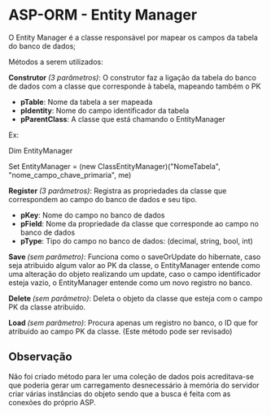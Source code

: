 # ASP-ORM - Entity Manager

O Entity Manager é a classe responsável por mapear os campos da tabela do banco de dados;

Métodos a serem utilizados:

<b> Construtor </b> <i>(3 parâmetros)</i>: O construtor faz a ligação da tabela do banco de dados com a classe que corresponde à tabela, mapeando também o PK

<ul>
  <li><b>pTable</b>: Nome da tabela a ser mapeada</li>
  <li><b>pIdentity</b>: Nome do campo identificador da tabela</li>
  <li><b>pParentClass</b>: A classe que está chamando o EntityManager</li>
</ul>

<p>Ex:</p> 
<p>Dim EntityManager</p>
<p>Set EntityManager = (new ClassEntityManager)("NomeTabela", "nome_campo_chave_primaria", me)</p>

<p></p>
<b> Register </b> <i>(3 parâmetros)</i>: Registra as propriedades da classe que correspondem ao campo do banco de dados e seu tipo.
<ul>
  <li><b>pKey</b>: Nome do campo no banco de dados</li>
  <li><b>pField</b>: Nome da propriedade da classe que corresponde ao campo no banco de dados</li>
  <li><b>pType</b>: Tipo do campo no banco de dados: (decimal, string, bool, int) </li>
</ul> 

<p></p>
<b> Save </b><i>(sem parâmetro)</i>: Funciona como o saveOrUpdate do hibernate, caso seja atribuido algum valor ao PK da classe, o EntityManager entende como uma alteração do objeto realizando um update, caso o campo identificador esteja vazio, o EntityManager entende como um novo registro no banco.

<p></p>
<b> Delete </b><i>(sem parâmetro)</i>: Deleta o objeto da classe que esteja com o campo PK da classe atribuido.

<p></p>
<b> Load </b><i>(sem parâmetro)</i>: Procura apenas um registro no banco, o ID que for atribuido ao campo PK da classe. (Este método pode ser revisado)


<h2> Observação </h2>
Não foi criado método para ler uma coleção de dados pois acreditava-se que poderia gerar um carregamento desnecessário à memória do servidor criar várias instâncias do objeto sendo que a busca é feita com as conexões do próprio ASP.

